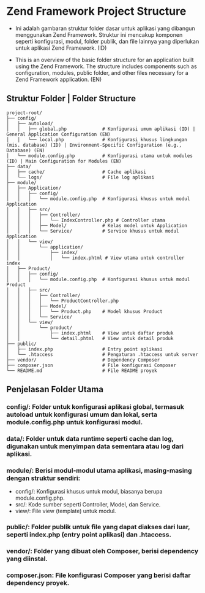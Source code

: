 # Zend Framework Project Structure
- Ini adalah gambaran struktur folder dasar untuk aplikasi yang dibangun menggunakan Zend Framework. Struktur ini mencakup komponen seperti konfigurasi, modul, folder publik, dan file lainnya yang diperlukan untuk aplikasi Zend Framework. (ID)

- This is an overview of the basic folder structure for an application built using the Zend Framework. The structure includes components such as configuration, modules, public folder, and other files necessary for a Zend Framework application. (EN)


## Struktur Folder | Folder Structure
```
project-root/
├── config/
│   ├── autoload/
│   │   ├── global.php             # Konfigurasi umum aplikasi (ID) | General Application Configuration (EN)
│   │   └── local.php              # Konfigurasi khusus lingkungan (mis. database) (ID) | Environment-Specific Configuration (e.g., Database) (EN)
│   └── module.config.php          # Konfigurasi utama untuk modules (ID) | Main Configuration for Modules (EN)
├── data/
│   ├── cache/                     # Cache aplikasi
│   └── logs/                      # File log aplikasi
├── module/
│   ├── Application/
│   │   ├── config/
│   │   │   └── module.config.php  # Konfigurasi khusus untuk modul Application
│   │   ├── src/
│   │   │   ├── Controller/
│   │   │   │   └── IndexController.php # Controller utama
│   │   │   ├── Model/             # Kelas model untuk Application
│   │   │   └── Service/           # Service khusus untuk modul Application
│   │   └── view/
│   │       └── application/
│   │           ├── index/
│   │           │   └── index.phtml # View utama untuk controller index
│   ├── Product/
│   │   ├── config/
│   │   │   └── module.config.php  # Konfigurasi khusus untuk modul Product
│   │   ├── src/
│   │   │   ├── Controller/
│   │   │   │   └── ProductController.php
│   │   │   ├── Model/
│   │   │   │   └── Product.php    # Model khusus Product
│   │   │   └── Service/
│   │   └── view/
│   │       └── product/
│   │           ├── index.phtml    # View untuk daftar produk
│   │           └── detail.phtml   # View untuk detail produk
├── public/
│   ├── index.php                  # Entry point aplikasi
│   └── .htaccess                  # Pengaturan .htaccess untuk server
├── vendor/                        # Dependency Composer
├── composer.json                  # File konfigurasi Composer
└── README.md                      # File README proyek
```


## Penjelasan Folder Utama
### config/: Folder untuk konfigurasi aplikasi global, termasuk autoload untuk konfigurasi umum dan lokal, serta module.config.php untuk konfigurasi modul.
### data/: Folder untuk data runtime seperti cache dan log, digunakan untuk menyimpan data sementara atau log dari aplikasi.
### module/: Berisi modul-modul utama aplikasi, masing-masing dengan struktur sendiri:
- config/: Konfigurasi khusus untuk modul, biasanya berupa module.config.php.
- src/: Kode sumber seperti Controller, Model, dan Service.
- view/: File view (template) untuk modul.
### public/: Folder publik untuk file yang dapat diakses dari luar, seperti index.php (entry point aplikasi) dan .htaccess.
### vendor/: Folder yang dibuat oleh Composer, berisi dependency yang diinstal.
### composer.json: File konfigurasi Composer yang berisi daftar dependency proyek.
